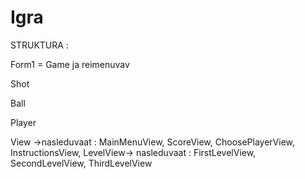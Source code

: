 Igra
====

STRUKTURA :

Form1 =  Game ja reimenuvav

Shot

Ball

Player

View ->nasleduvaat : MainMenuView,
                     ScoreView,
                     ChoosePlayerView,
                     InstructionsView,
                     LevelView-> nasleduvaat : FirstLevelView,
                                               SecondLevelView,
                                               ThirdLevelView
                                               
                     
